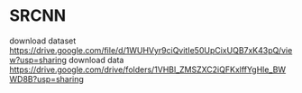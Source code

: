# SRCNN
download dataset https://drive.google.com/file/d/1WUHVyr9ciQvitIe50UpCixUQB7xK43pQ/view?usp=sharing
download data https://drive.google.com/drive/folders/1VHBl_ZMSZXC2iQFKxlffYgHle_BWWD8B?usp=sharing
